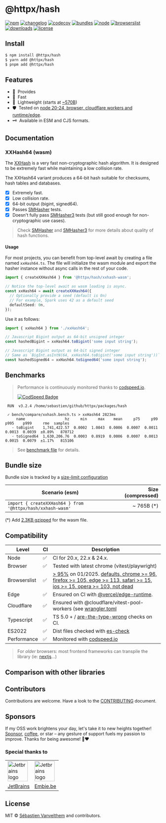 # @httpx/hash

[![npm](https://img.shields.io/npm/v/@httpx/hash?style=for-the-badge&label=Npm&labelColor=444&color=informational)](https://www.npmjs.com/package/@httpx/hash)
[![changelog](https://img.shields.io/static/v1?label=&message=changelog&logo=github&style=for-the-badge&labelColor=444&color=informational)](https://github.com/belgattitude/httpx/blob/main/packages/hash/CHANGELOG.md)
[![codecov](https://img.shields.io/codecov/c/github/belgattitude/httpx?logo=codecov&label=Unit&flag=httpx-hash-unit&style=for-the-badge&labelColor=444)](https://app.codecov.io/gh/belgattitude/httpx/tree/main/packages%2Fhash)
[![bundles](https://img.shields.io/static/v1?label=&message=esm@treeshake&logo=webpack&style=for-the-badge&labelColor=444&color=informational)](https://github.com/belgattitude/httpx/blob/main/packages/hash/.size-limit.ts)
[![node](https://img.shields.io/static/v1?label=Node&message=20%2b&logo=node.js&style=for-the-badge&labelColor=444&color=informational)](#compatibility)
[![browserslist](https://img.shields.io/static/v1?label=Browser&message=%3E96%25&logo=googlechrome&style=for-the-badge&labelColor=444&color=informational)](#compatibility)
[![downloads](https://img.shields.io/npm/dm/@httpx/hash?style=for-the-badge&labelColor=444)](https://www.npmjs.com/package/@httpx/hash)
[![license](https://img.shields.io/npm/l/@httpx/hash?style=for-the-badge&labelColor=444)](https://github.com/belgattitude/httpx/blob/main/LICENSE)

## Install

```bash
$ npm install @httpx/hash
$ yarn add @httpx/hash
$ pnpm add @httpx/hash
```

## Features

- 🖖&nbsp; Provides
- 🚀&nbsp; Fast
- 📐&nbsp; Lightweight (starts at [~570B](#bundle-size))
- 🛡️&nbsp; Tested on [node 20-24, browser, cloudflare workers and runtime/edge](#compatibility).
- 🗝️&nbsp; Available in ESM and CJS formats.

## Documentation

### XXHash64 (wasm)

The [XXHash](https://github.com/Cyan4973/xxHash) is a very fast non-cryptographic hash
algorithm. It is designed to be extremely fast while maintaining a low collision rate.

The XXHash64 variant produces a 64-bit hash suitable for checksums, hash tables and databases.

- [x] Extremely fast.
- [x] Low collision rate.
- [x] 64-bit output (bigint, signed64).
- [x] Passes [SMHasher](https://github.com/rurban/smhasher) tests.
- [x] Doesn't fully pass [SMHasher3](https://gitlab.com/fwojcik/smhasher3) tests
  (but still good enough for non-cryptographic use cases).

> Check [SMHasher](https://github.com/rurban/smhasher) and [SMHasher3](https://gitlab.com/fwojcik/smhasher3/-/blob/main/results/README.md#passing-hashes)
> for more details about quality of hash functions.

#### Usage

For most projects, you can benefit from top-level await by creating a file named `xxHash64.ts`.
The file will initialize the wasm module and export the hasher instance without async calls in
the rest of your code.

```typescript
import { createXXHash64 } from '@httpx/hash/xxhash-wasm';

// Notice the top-level await as wasm loading is async.
const xxHash64 = await createXXHash64({
  // Optionally provide a seed (default is 0n)
  // For example, Spark uses 42 as a default seed
  defaultSeed: 0n,
});

```

Use it as follows:

```typescript
import { xxHash64 } from './xxHash64';

// Javascript Bigint output as 64-bit unsigned integer
const hashedBigint = xxHash64.toBigint('some input string');

// Javascript Bigint output as 64-bit signed integer
// Same as `BigInt.asIntN(64, xxHash64.toBigint('some input string'))`
const hashedSigned64 = xxHash64.toSigned64('some input string');
```

## Benchmarks

> Performance is continuously monitored thanks to [codspeed.io](https://codspeed.io/belgattitude/httpx).
>
> [![CodSpeed Badge](https://img.shields.io/endpoint?url=https://codspeed.io/badge.json)](https://codspeed.io/belgattitude/httpx)

```
 RUN  v3.2.4 /home/sebastien/github/httpx/packages/hash

 ✓ bench/compare/xxhash.bench.ts > xxHash64 2823ms
     name                  hz     min     max    mean     p75     p99    p995    p999     rme  samples
   · toBigint    1,741,422.57  0.0002  1.0043  0.0006  0.0007  0.0011  0.0013  0.0039  ±0.89%   870712
   · toSigned64  1,630,206.76  0.0003  0.8919  0.0006  0.0007  0.0013  0.0015  0.0079  ±1.17%   815106
```

> See [benchmark file](https://github.com/belgattitude/httpx/blob/main/packages/hash/bench) for details.

## Bundle size

Bundle size is tracked by a [size-limit configuration](https://github.com/belgattitude/httpx/blob/main/packages/hash/.size-limit.ts)

| Scenario (esm)                                             | Size (compressed) |
|------------------------------------------------------------|------------------:|
| `import { createXXHash64 } from '@httpx/hash/xxhash-wasm'` |        ~ 765B (*) |

(*) Add [2.3KB gzipped](https://github.com/jungomi/xxhash-wasm?tab=readme-ov-file#bundle-size) for the wasm file.

## Compatibility

| Level        | CI | Description                                                                                                                                                                                                                                                                                                                                                                              |
|--------------|----|------------------------------------------------------------------------------------------------------------------------------------------------------------------------------------------------------------------------------------------------------------------------------------------------------------------------------------------------------------------------------------------|  
| Node         | ✅  | CI for 20.x, 22.x & 24.x.                                                                                                                                                                                                                                                                                                                                                                |
| Browser      | ✅  | Tested with latest chrome (vitest/playwright)                                                                                                                                                                                                                                                                                                                                            |
| Browserslist | ✅  | [> 95%](https://browserslist.dev/?q=ZGVmYXVsdHMsIGNocm9tZSA%2BPSA5NiwgZmlyZWZveCA%2BPSAxMDUsIGVkZ2UgPj0gMTEzLCBzYWZhcmkgPj0gMTUsIGlvcyA%2BPSAxNSwgb3BlcmEgPj0gMTAzLCBub3QgZGVhZA%3D%3D) on 01/2025. [defaults, chrome >= 96, firefox >= 105, edge >= 113, safari >= 15, ios >= 15, opera >= 103, not dead](https://github.com/belgattitude/httpx/blob/main/packages/hash/.browserslistrc) |
| Edge         | ✅  | Ensured on CI with [@vercel/edge-runtime](https://github.com/vercel/edge-runtime).                                                                                                                                                                                                                                                                                                       | 
| Cloudflare   | ✅  | Ensured with @cloudflare/vitest-pool-workers (see [wrangler.toml](https://github.com/belgattitude/httpx/blob/main/devtools/vitest/wrangler.toml)                                                                                                                                                                                                                                         |
| Typescript   | ✅  | TS 5.0 + / [are-the-type-wrong](https://github.com/arethetypeswrong/arethetypeswrong.github.io) checks on CI.                                                                                                                                                                                                                                                                            |
| ES2022       | ✅  | Dist files checked with [es-check](https://github.com/yowainwright/es-check)                                                                                                                                                                                                                                                                                                             |
| Performance  | ✅  | Monitored with [codspeed.io](https://codspeed.io/belgattitude/httpx)                                                                                                                                                                                                                                                                                                                     |

> For _older_ browsers: most frontend frameworks can transpile the library (ie: [nextjs](https://nextjs.org/docs/app/api-reference/next-config-js/transpilePackages)...)

## Comparison with other libraries

## Contributors

Contributions are welcome. Have a look to the [CONTRIBUTING](https://github.com/belgattitude/httpx/blob/main/CONTRIBUTING.md) document.

## Sponsors

If my OSS work brightens your day, let's take it to new heights together!
[Sponsor](<[sponsorship](https://github.com/sponsors/belgattitude)>), [coffee](<(https://ko-fi.com/belgattitude)>),
or star – any gesture of support fuels my passion to improve. Thanks for being awesome! 🙏❤️

### Special thanks to

<table>
  <tr>
    <td>
      <a href="https://www.jetbrains.com/?ref=belgattitude" target="_blank">
         <img width="65" src="https://asset.brandfetch.io/idarKiKkI-/id53SttZhi.jpeg" alt="Jetbrains logo" />
      </a>
    </td>
    <td>
      <a href="https://www.embie.be/?ref=belgattitude" target="_blank">
        <img width="65" src="https://avatars.githubusercontent.com/u/98402122?s=200&v=4" alt="Jetbrains logo" />    
      </a>
    </td>
  </tr>
  <tr>
    <td align="center">
      <a href="https://www.jetbrains.com/?ref=belgattitude" target="_blank">JetBrains</a>
    </td>
    <td align="center">
      <a href="https://www.embie.be/?ref=belgattitude" target="_blank">Embie.be</a>
    </td>
   </tr>
</table>

## License

MIT © [Sébastien Vanvelthem](https://github.com/belgattitude) and contributors.

